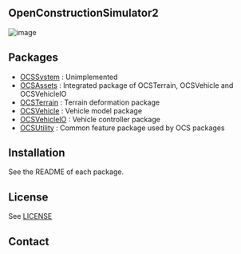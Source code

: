 ## OpenConstructionSimulator2
![image](https://github.com/arav-jp/OpenConstructionSimulator2/assets/37181352/6ce194fd-8a21-4c4d-841a-88f4e5d1d201)

## Packages
- [OCSSystem](https://github.com/arav-jp/OpenConstructionSimulator2/tree/docs/Assets/OCSSystem/README.md)
: Unimplemented
- [OCSAssets](https://github.com/arav-jp/OpenConstructionSimulator2/tree/docs/Assets/OCSAssets/README.md)
: Integrated package of OCSTerrain, OCSVehicle and OCSVehicleIO
- [OCSTerrain](https://github.com/arav-jp/OpenConstructionSimulator2/tree/docs/Assets/OCSTerrain/README.md)
: Terrain deformation package
- [OCSVehicle](https://github.com/arav-jp/OpenConstructionSimulator2/tree/docs/Assets/OCSVehicle/README.md)
: Vehicle model package
- [OCSVehicleIO](https://github.com/arav-jp/OpenConstructionSimulator2/tree/docs/Assets/OCSVehicleIO/README.md)
: Vehicle controller package
- [OCSUtility](https://github.com/arav-jp/OpenConstructionSimulator2/tree/docs/Assets/OCSUtility/README.md)
: Common feature package used by OCS packages
## Installation
See the README of each package.
## License
See [LICENSE](https://github.com/arav-jp/OpenConstructionSimulator2/blob/docs/LICENSE)
## Contact
